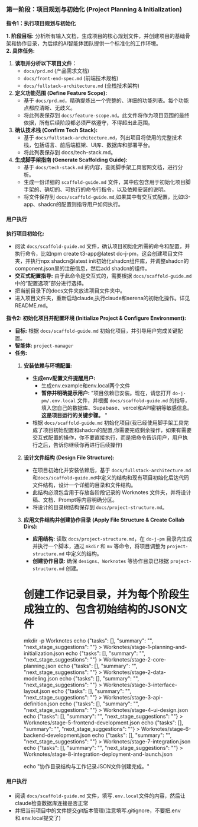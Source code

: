 ### **第一阶段：项目规划与初始化 (Project Planning & Initialization)**

**指令1：执行项目规划与初始化**

**1. 阶段目标:**
分析所有输入文档，生成项目的核心规划文件，并创建项目的基础骨架和协作目录，为后续的AI智能体团队提供一个标准化的工作环境。  
**2. 具体任务:**

1. **读取并分析以下项目文件：**  
   * `docs/prd.md` (产品需求文档)  
   * `docs/front-end-spec.md` (前端技术规格)  
   * `docs/fullstack-architecture.md` (全栈技术架构)  
2. **定义功能范围 (Define Feature Scope):**  
   * 基于 `docs/prd.md`，精确提炼出一个完整的、详细的功能列表。每个功能点都应清晰、无歧义。  
   * 将此列表保存到 `docs/feature-scope.md`。此文件将作为项目范围的最终依据，所有后续阶段都必须严格遵守，不得超出此范围。  
3. **确认技术栈 (Confirm Tech Stack):**  
   * 基于 `docs/fullstack-architecture.md`，列出项目将使用的完整技术栈，包括语言、前后端框架、UI库、数据库和部署平台。  
   * 将此列表保存到 docs/tech-stack.md。  
4. **生成脚手架指南 (Generate Scaffolding Guide):**  
   * 基于 `docs/tech-stack.md` 的内容，查阅脚手架工具官网文档，进行分析。
   * 生成一份详细的 `scaffold-guide.md` 文件，其中应包含用于初始化项目脚手架的、确切的、可执行的命令行指令，以及依赖安装的说明。
   * 将文件保存到 `docs/scaffold-guide.md`,如果其中有交互式配置，比如t3-app、shadcn的配置则指导用户如何执行。

#### 用户执行
**执行项目初始化:**
  * 阅读 `docs/scaffold-guide.md` 文件，确认项目初始化所需的命令和配置，并执行命令，比如npm create t3-app@latest do-j-pm，这会创建项目文件夹，并执行npx shadcn@latest init初始化shadcn组件库，并调整shadcn的component.json里的注册信息，然后add shadcn的组件。
  * **交互式配置指导:** 由于此命令是交互式的，需要根据 `docs/scaffold-guide.md` 中的“配置选项”部分进行选择。
  * 把当前目录下的docs文件夹放进项目文件夹中。
  * 进入项目文件夹，重新启动claude,执行claude和serena的初始化操作。详见README.md。

**指令2: 初始化项目并配置环境 (Initialize Project & Configure Environment):**

* **目标:** 根据 `docs/scaffold-guide.md` 初始化项目，并引导用户完成关键配置。
* **智能体:** `project-manager`
* **任务:**
  1. **安装依赖与环境配置:**
     * **生成env配置文件提醒用户:**
       * 生成env.example和env.local两个文件
       * **暂停并明确提示用户:** "项目依赖已安装。现在，请您打开 `do-j-pm/.env.local` 文件，并根据 `docs/scaffold-guide.md` 的指导，填入您自己的数据库、Supabase、vercel和API密钥等敏感信息。**这是项目运行的关键步骤。** "
     * 根据 `docs/scaffold-guide.md` 初始化项目(我已经使用脚手架工具完成了项目初始配置和shadcn的配置,你需要完成剩余操作，如果有需要交互式配置的操作，你不要直接执行，而是把命令告诉用户，用户执行之后，告诉你继续你再进行后续操作)
  2. **设计文件结构 (Design File Structure):**
     * 在项目初始化并安装依赖后，基于 `docs/fullstack-architecture.md`和`docs/scaffold-guide.md`中定义的结构和现有项目初始化后达代码文件结构，设计一个详细的目录和文件结构。
     * 此结构必须包含用于存放各阶段记录的 Worknotes 文件夹，并将设计稿、文档、Prompt等内容明确分区。
     * 将设计的目录树结构保存到 `docs/project-structure.md`。
  3. **应用文件结构并创建协作目录 (Apply File Structure & Create Collab Dirs):**
     * **应用结构:** 读取 `docs/project-structure.md`，在 `do-j-pm` 目录内生成并执行一个脚本，通过 `mkdir` 和 `mv` 等命令，将项目调整为 `project-structure.md` 中定义的结构。
     * **创建协作目录:** 确保 `designs`、`Worknotes` 等协作目录已根据 `project-structure.md` 创建。

     # 创建工作记录目录，并为每个阶段生成独立的、包含初始结构的JSON文件
     mkdir -p Worknotes
     echo {"tasks": [], "summary": "", "next_stage_suggestions": ""} > Worknotes/stage-1-planning-and-initialization.json
     echo {"tasks": [], "summary": "", "next_stage_suggestions": ""} > Worknotes/stage-2-core-planning.json
     echo {"tasks": [], "summary": "", "next_stage_suggestions": ""} > Worknotes/stage-2-data-modeling.json
     echo {"tasks": [], "summary": "", "next_stage_suggestions": ""} > Worknotes/stage-3-interface-layout.json
     echo {"tasks": [], "summary": "", "next_stage_suggestions": ""} > Worknotes/stage-3-api-definition.json
     echo {"tasks": [], "summary": "", "next_stage_suggestions": ""} > Worknotes/stage-4-ui-design.json
     echo {"tasks": [], "summary": "", "next_stage_suggestions": ""} > Worknotes/stage-5-frontend-development.json
     echo {"tasks": [], "summary": "", "next_stage_suggestions": ""} > Worknotes/stage-6-backend-development.json
     echo {"tasks": [], "summary": "", "next_stage_suggestions": ""} > Worknotes/stage-7-integration.json
     echo {"tasks": [], "summary": "", "next_stage_suggestions": ""} > Worknotes/stage-8-integration-deployment-and-launch.json

     echo "协作目录结构与工作记录JSON文件创建完成。"


#### 用户执行
  * 阅读 `docs/scaffold-guide.md` 文件，填写`.env.local`文件的内容，然后让claude检查数据库连接是否正常
  * 并把当前项目中的文件提交git版本管理(注意填写.gitignore，不要把.env和.env.local提交了)